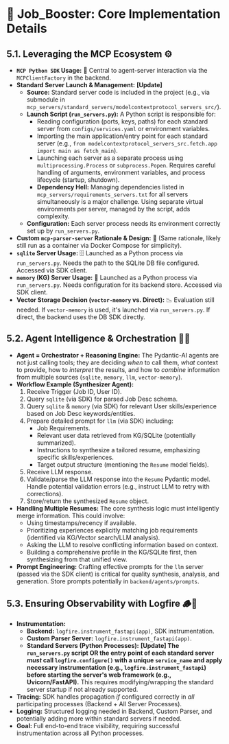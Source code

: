 
# 🧩 Job_Booster: Core Implementation Details

## 5.1. Leveraging the MCP Ecosystem ⚙️

* **`MCP Python SDK` Usage:** 🐍 Central to agent-server interaction via the `MCPClientFactory` in the backend.
* **Standard Server Launch & Management:** **[Update]**
  * **Source:** Standard server code is included in the project (e.g., via submodule in `mcp_servers/standard_servers/modelcontextprotocol_servers_src/`).
  * **Launch Script (`run_servers.py`):** A Python script is responsible for:
    * Reading configuration (ports, keys, paths) for each standard server from `configs/services.yaml` or environment variables.
    * Importing the main application/entry point for each standard server (e.g., `from modelcontextprotocol_servers_src.fetch.app import main as fetch_main`).
    * Launching each server as a separate process using `multiprocessing.Process` or `subprocess.Popen`. Requires careful handling of arguments, environment variables, and process lifecycle (startup, shutdown).
    * **Dependency Hell:** Managing dependencies listed in `mcp_servers/requirements_servers.txt` for all servers simultaneously is a major challenge. Using separate virtual environments per server, managed by the script, adds complexity.
  * **Configuration:** Each server process needs its environment correctly set up by `run_servers.py`.
* **Custom `mcp-parser-server` Rationale & Design:** 🧩 (Same rationale, likely still run as a container via Docker Compose for simplicity).
* **`sqlite` Server Usage:** 🗄️ Launched as a Python process via `run_servers.py`. Needs the path to the SQLite DB file configured. Accessed via SDK client.
* **`memory` (KG) Server Usage:** 🧠 Launched as a Python process via `run_servers.py`. Needs configuration for its backend store. Accessed via SDK client.
* **Vector Storage Decision (`vector-memory` vs. Direct):** 📉 Evaluation still needed. If `vector-memory` is used, it's launched via `run_servers.py`. If direct, the backend uses the DB SDK directly.

## 5.2. Agent Intelligence & Orchestration 🤖🔥

* **Agent = Orchestrator + Reasoning Engine:** The Pydantic-AI agents are not just calling tools; they are deciding *when* to call them, *what* context to provide, how to *interpret* the results, and how to *combine* information from multiple sources (`sqlite`, `memory`, `llm`, `vector-memory`).
* **Workflow Example (Synthesizer Agent):**
    1. Receive Trigger (Job ID, User ID).
    2. Query `sqlite` (via SDK) for parsed Job Desc schema.
    3. Query `sqlite` & `memory` (via SDK) for relevant User skills/experience based on Job Desc keywords/entities.
    4. Prepare detailed prompt for `llm` (via SDK) including:
        * Job Requirements.
        * Relevant user data retrieved from KG/SQLite (potentially summarized).
        * Instructions to synthesize a tailored resume, emphasizing specific skills/experiences.
        * Target output structure (mentioning the `Resume` model fields).
    5. Receive LLM response.
    6. Validate/parse the LLM response into the `Resume` Pydantic model. Handle potential validation errors (e.g., instruct LLM to retry with corrections).
    7. Store/return the synthesized `Resume` object.
* **Handling Multiple Resumes:** The core synthesis logic must intelligently merge information. This could involve:
  * Using timestamps/recency if available.
  * Prioritizing experiences explicitly matching job requirements (identified via KG/Vector search/LLM analysis).
  * Asking the LLM to resolve conflicting information based on context.
  * Building a comprehensive profile in the KG/SQLite first, then synthesizing from that unified view.
* **Prompt Engineering:** Crafting effective prompts for the `llm` server (passed via the SDK client) is critical for quality synthesis, analysis, and generation. Store prompts potentially in `backend/agents/prompts`.

## 5.3. Ensuring Observability with Logfire 🪵📡

* **Instrumentation:**
  * **Backend:** `logfire.instrument_fastapi(app)`, SDK instrumentation.
  * **Custom Parser Server:** `logfire.instrument_fastapi(app)`.
  * **Standard Servers (Python Processes):** **[Update] The `run_servers.py` script OR the entry point of each standard server *must* call `logfire.configure()` with a unique `service_name` and apply necessary instrumentation (e.g., `logfire.instrument_fastapi`) before starting the server's web framework (e.g., Uvicorn/FastAPI).** This requires modifying/wrapping the standard server startup if not already supported.
* **Tracing:** SDK handles propagation *if* configured correctly in *all* participating processes (Backend + All Server Processes).
* **Logging:** Structured logging needed in Backend, Custom Parser, and potentially adding more within standard servers if needed.
* **Goal:** Full end-to-end trace visibility, requiring successful instrumentation across all Python processes.
